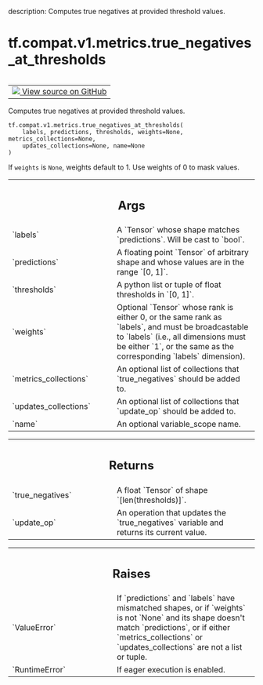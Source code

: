 description: Computes true negatives at provided threshold values.

<div itemscope itemtype="http://developers.google.com/ReferenceObject">
<meta itemprop="name" content="tf.compat.v1.metrics.true_negatives_at_thresholds" />
<meta itemprop="path" content="Stable" />
</div>

# tf.compat.v1.metrics.true_negatives_at_thresholds

<!-- Insert buttons and diff -->

<table class="tfo-notebook-buttons tfo-api nocontent" align="left">
<td>
  <a target="_blank" href="https://github.com/tensorflow/tensorflow/blob/r2.3/tensorflow/python/ops/metrics_impl.py#L1791-L1844">
    <img src="https://www.tensorflow.org/images/GitHub-Mark-32px.png" />
    View source on GitHub
  </a>
</td>
</table>



Computes true negatives at provided threshold values.

<pre class="devsite-click-to-copy prettyprint lang-py tfo-signature-link">
<code>tf.compat.v1.metrics.true_negatives_at_thresholds(
    labels, predictions, thresholds, weights=None, metrics_collections=None,
    updates_collections=None, name=None
)
</code></pre>



<!-- Placeholder for "Used in" -->

If `weights` is `None`, weights default to 1. Use weights of 0 to mask values.

<!-- Tabular view -->
 <table class="responsive fixed orange">
<colgroup><col width="214px"><col></colgroup>
<tr><th colspan="2"><h2 class="add-link">Args</h2></th></tr>

<tr>
<td>
`labels`
</td>
<td>
A `Tensor` whose shape matches `predictions`. Will be cast to
`bool`.
</td>
</tr><tr>
<td>
`predictions`
</td>
<td>
A floating point `Tensor` of arbitrary shape and whose values
are in the range `[0, 1]`.
</td>
</tr><tr>
<td>
`thresholds`
</td>
<td>
A python list or tuple of float thresholds in `[0, 1]`.
</td>
</tr><tr>
<td>
`weights`
</td>
<td>
Optional `Tensor` whose rank is either 0, or the same rank as
`labels`, and must be broadcastable to `labels` (i.e., all dimensions must
be either `1`, or the same as the corresponding `labels` dimension).
</td>
</tr><tr>
<td>
`metrics_collections`
</td>
<td>
An optional list of collections that `true_negatives`
should be added to.
</td>
</tr><tr>
<td>
`updates_collections`
</td>
<td>
An optional list of collections that `update_op` should
be added to.
</td>
</tr><tr>
<td>
`name`
</td>
<td>
An optional variable_scope name.
</td>
</tr>
</table>



<!-- Tabular view -->
 <table class="responsive fixed orange">
<colgroup><col width="214px"><col></colgroup>
<tr><th colspan="2"><h2 class="add-link">Returns</h2></th></tr>

<tr>
<td>
`true_negatives`
</td>
<td>
A float `Tensor` of shape `[len(thresholds)]`.
</td>
</tr><tr>
<td>
`update_op`
</td>
<td>
An operation that updates the `true_negatives` variable and
returns its current value.
</td>
</tr>
</table>



<!-- Tabular view -->
 <table class="responsive fixed orange">
<colgroup><col width="214px"><col></colgroup>
<tr><th colspan="2"><h2 class="add-link">Raises</h2></th></tr>

<tr>
<td>
`ValueError`
</td>
<td>
If `predictions` and `labels` have mismatched shapes, or if
`weights` is not `None` and its shape doesn't match `predictions`, or if
either `metrics_collections` or `updates_collections` are not a list or
tuple.
</td>
</tr><tr>
<td>
`RuntimeError`
</td>
<td>
If eager execution is enabled.
</td>
</tr>
</table>

